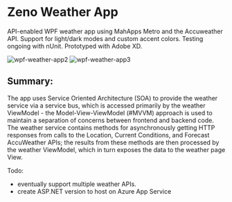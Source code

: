 # Zeno Weather App
API-enabled WPF weather app using MahApps Metro and the Accuweather API. Support for light/dark modes and custom accent colors. Testing ongoing with nUnit. Prototyped with Adobe XD.

![wpf-weather-app2](https://user-images.githubusercontent.com/112029487/198192860-9c9ac1ba-58cf-48d2-8f63-00a4bbd04e83.gif)
![wpf-weather-app3](https://user-images.githubusercontent.com/112029487/198192872-f616c6c4-2394-41c7-85a7-75a9756c1adb.gif)

## Summary:
The app uses Service Oriented Architecture (SOA) to provide the weather service via a service bus, which is accessed primarily by the weather ViewModel - the Model-View-ViewModel (#MVVM) approach is used to maintain a separation of concerns between frontend and backend code. The weather service contains methods for asynchronously getting HTTP responses from calls to the Location, Current Conditions, and Forecast AccuWeather APIs; the results from these methods are then processed by the weather ViewModel, which in turn exposes the data to the weather page View.

Todo:
- eventually support multiple weather APIs. 
- create ASP.NET version to host on Azure App Service

